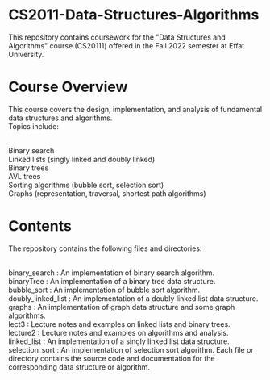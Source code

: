 # CS2011-Data-Structures-Algorithms
This repository contains coursework for the "Data Structures and Algorithms" course (CS20111) offered in the Fall 2022 semester at Effat University.

# Course Overview
This course covers the design, implementation, and analysis of fundamental data structures and algorithms. 
<br>Topics include:

<br>Binary search
<br>Linked lists (singly linked and doubly linked)
<br>Binary trees
<br>AVL trees
<br>Sorting algorithms (bubble sort, selection sort)
<br>Graphs (representation, traversal, shortest path algorithms)
# Contents
The repository contains the following files and directories:

<br>binary_search : An implementation of binary search algorithm.
<br>binaryTree : An implementation of a binary tree data structure.
<br>bubble_sort : An implementation of bubble sort algorithm.
<br>doubly_linked_list : An implementation of a doubly linked list data structure.
<br>graphs : An implementation of graph data structure and some graph algorithms.
<br>lect3 : Lecture notes and examples on linked lists and binary trees.
<br>lecture2 : Lecture notes and examples on algorithms and analysis.
<br>linked_list : An implementation of a singly linked list data structure.
<br>selection_sort : An implementation of selection sort algorithm.
Each file or directory contains the source code and documentation for the corresponding data structure or algorithm.

